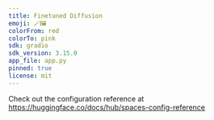 ```yaml
---
title: Finetuned Diffusion
emoji: 🪄🖼️
colorFrom: red
colorTo: pink
sdk: gradio
sdk_version: 3.15.0
app_file: app.py
pinned: true
license: mit
---
```


Check out the configuration reference at https://huggingface.co/docs/hub/spaces-config-reference

